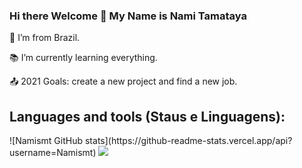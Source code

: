 ### Hi there Welcome 👋 My Name is Nami Tamataya

:house_with_garden: I’m from Brazil.

:books: I’m currently learning everything.

:outbox_tray: 2021 Goals: create a new project and find a new job.


<h2>Languages and tools (Staus e Linguagens):</h2>
![Namismt GitHub stats](https://github-readme-stats.vercel.app/api?username=Namismt)
<image src="https://github-readme-stats.vercel.app/api/top-langs/?username=Namismt">
